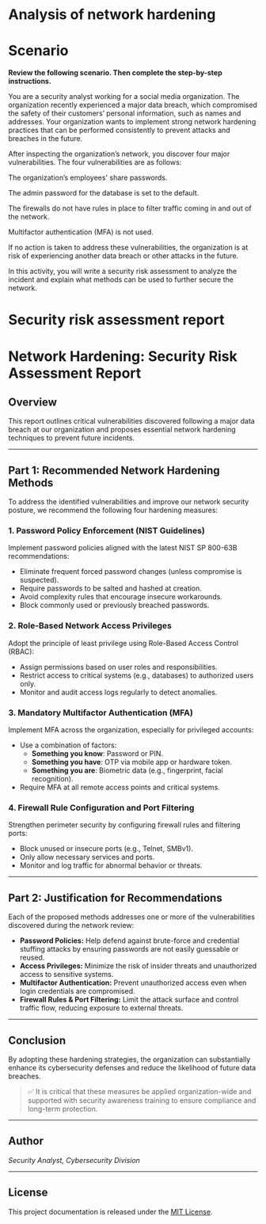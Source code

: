 # Analysis of network hardening
# **Scenario**

**Review the following scenario. Then complete the step-by-step instructions.**

You are a security analyst working for a social media organization. The organization recently experienced a major data breach, which compromised the safety of their customers’ personal information, such as names and addresses. Your organization wants to implement strong network hardening practices that can be performed consistently to prevent attacks and breaches in the future. 

After inspecting the organization’s network, you discover four major vulnerabilities. The four vulnerabilities are as follows:

The organization’s employees' share passwords.

The admin password for the database is set to the default.

The firewalls do not have rules in place to filter traffic coming in and out of the network.

Multifactor authentication (MFA) is not used. 

If no action is taken to address these vulnerabilities, the organization is at risk of experiencing another data breach or other attacks in the future. 

In this activity, you will write a security risk assessment to analyze the incident and explain what methods can be used to further secure the network.

# **Security risk assessment report** 

# Network Hardening: Security Risk Assessment Report

## Overview
This report outlines critical vulnerabilities discovered following a major data breach at our organization and proposes essential network hardening techniques to prevent future incidents.

---

## Part 1: Recommended Network Hardening Methods

To address the identified vulnerabilities and improve our network security posture, we recommend the following four hardening measures:

### 1. Password Policy Enforcement (NIST Guidelines)
Implement password policies aligned with the latest NIST SP 800-63B recommendations:

- Eliminate frequent forced password changes (unless compromise is suspected).
- Require passwords to be salted and hashed at creation.
- Avoid complexity rules that encourage insecure workarounds.
- Block commonly used or previously breached passwords.

### 2. Role-Based Network Access Privileges
Adopt the principle of least privilege using Role-Based Access Control (RBAC):

- Assign permissions based on user roles and responsibilities.
- Restrict access to critical systems (e.g., databases) to authorized users only.
- Monitor and audit access logs regularly to detect anomalies.

### 3. Mandatory Multifactor Authentication (MFA)
Implement MFA across the organization, especially for privileged accounts:

- Use a combination of factors:
  - **Something you know**: Password or PIN.
  - **Something you have**: OTP via mobile app or hardware token.
  - **Something you are**: Biometric data (e.g., fingerprint, facial recognition).
- Require MFA at all remote access points and critical systems.

### 4. Firewall Rule Configuration and Port Filtering
Strengthen perimeter security by configuring firewall rules and filtering ports:

- Block unused or insecure ports (e.g., Telnet, SMBv1).
- Only allow necessary services and ports.
- Monitor and log traffic for abnormal behavior or threats.

---

## Part 2: Justification for Recommendations

Each of the proposed methods addresses one or more of the vulnerabilities discovered during the network review:

- **Password Policies:** Help defend against brute-force and credential stuffing attacks by ensuring passwords are not easily guessable or reused.
- **Access Privileges:** Minimize the risk of insider threats and unauthorized access to sensitive systems.
- **Multifactor Authentication:** Prevent unauthorized access even when login credentials are compromised.
- **Firewall Rules & Port Filtering:** Limit the attack surface and control traffic flow, reducing exposure to external threats.

---

## Conclusion

By adopting these hardening strategies, the organization can substantially enhance its cybersecurity defenses and reduce the likelihood of future data breaches.

> ✅ It is critical that these measures be applied organization-wide and supported with security awareness training to ensure compliance and long-term protection.

---

## Author
*Security Analyst, Cybersecurity Division*

---

## License
This project documentation is released under the [MIT License](LICENSE).


